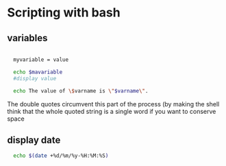 # Scripting with bash

## variables

```bash

  myvariable = value

  echo $mavariable
  #display value

  echo The value of \$varname is \"$varname\".
```

The double quotes circumvent this part of the process (by making the shell think that the whole quoted string is a single word if you want to conserve space

## display date

```bash
  echo $(date +%d/%m/%y-%H:%M:%S)
```
